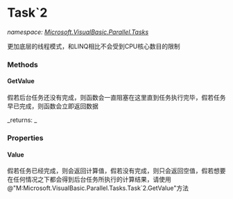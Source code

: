 ﻿
# Task`2
_namespace: [Microsoft.VisualBasic.Parallel.Tasks](N-Microsoft.VisualBasic.Parallel.Tasks.md)_

更加底层的线程模式，和LINQ相比不会受到CPU核心数目的限制

### Methods

#### GetValue
假若后台任务还没有完成，则函数会一直阻塞在这里直到任务执行完毕，假若任务早已完成，则函数会立即返回数据

_returns: _


### Properties

#### Value
假若任务已经完成，则会返回计算值，假若没有完成，则只会返回空值，假若想要在任何情况之下都会得到后台任务所执行的计算结果，请使用@"M:Microsoft.VisualBasic.Parallel.Tasks.Task`2.GetValue"方法

